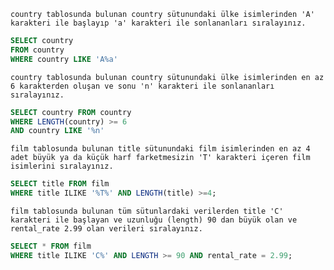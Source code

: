 

`country tablosunda bulunan country sütunundaki ülke isimlerinden 'A' karakteri ile başlayıp 'a' karakteri ile sonlananları sıralayınız.`

```SQL
SELECT country
FROM country
WHERE country LIKE 'A%a'
```
`country tablosunda bulunan country sütunundaki ülke isimlerinden en az 6 karakterden oluşan ve sonu 'n' karakteri ile sonlananları sıralayınız.`

```SQL
SELECT country FROM country
WHERE LENGTH(country) >= 6 
AND country LIKE '%n'
```
`film tablosunda bulunan title sütunundaki film isimlerinden en az 4 adet büyük ya da küçük harf farketmesizin 'T' karakteri içeren film isimlerini sıralayınız.`

```SQL
SELECT title FROM film 
WHERE title ILIKE '%T%' AND LENGTH(title) >=4;
```

`film tablosunda bulunan tüm sütunlardaki verilerden title 'C' karakteri ile başlayan ve uzunluğu (length) 90 dan büyük olan ve rental_rate 2.99 olan verileri sıralayınız.`

```SQL
SELECT * FROM film 
WHERE title ILIKE 'C%' AND LENGTH >= 90 AND rental_rate = 2.99;
```
